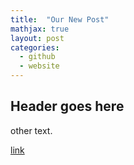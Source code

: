 ```yaml
---
title:  "Our New Post"
mathjax: true
layout: post
categories: 
  - github
  - website
---
```


## Header goes here

other text. 

[link](https://childlanglab.com)
